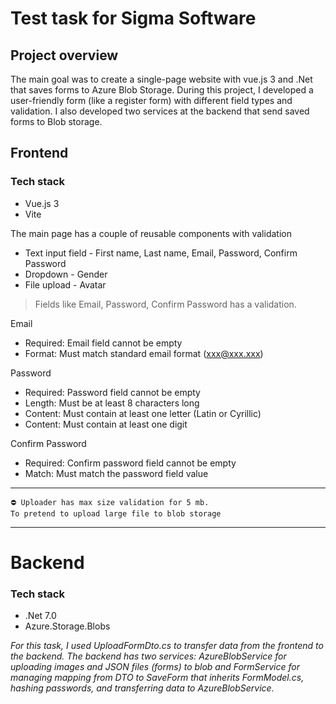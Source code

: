 ﻿# Test task for Sigma Software
## Project overview

The main goal was to create a single-page website with vue.js 3 and .Net that saves forms to Azure Blob Storage. During this project, I developed a user-friendly form (like a register form) with different field types and validation. I also developed two services at the backend that send saved forms to Blob storage.

## Frontend

### Tech stack

- Vue.js 3
- Vite


The main page has a couple of reusable components with validation
- Text input field - First name, Last name, Email, Password, Confirm Password
- Dropdown - Gender
- File upload - Avatar


> Fields like Email, Password, Confirm Password has a validation.

Email
- Required: Email field cannot be empty
- Format: Must match standard email format (xxx@xxx.xxx)

Password
- Required: Password field cannot be empty
- Length: Must be at least 8 characters long
- Content: Must contain at least one letter (Latin or Cyrillic)
- Content: Must contain at least one digit

Confirm Password
- Required: Confirm password field cannot be empty
- Match: Must match the password field value

----
    ⛔ Uploader has max size validation for 5 mb. 
    To pretend to upload large file to blob storage

---
# Backend
### Tech stack

- .Net 7.0
-  Azure.Storage.Blobs


*For this task, I used UploadFormDto.cs to transfer data from the frontend to the backend. The backend has two services: AzureBlobService for uploading images and JSON files (forms) to blob and FormService for managing mapping from DTO to SaveForm that inherits FormModel.cs, hashing passwords, and transferring data to AzureBlobService.*


